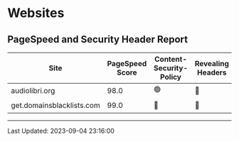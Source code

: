 # Websites
## PageSpeed and Security Header Report
| Site | PageSpeed Score | Content-Security-Policy | Revealing Headers | Domain |
|------|-----------------|--------------------------|------------------|--------|
| audiolibri.org | 98.0 | 🟢 | 🔴 | 🟢 |
| get.domainsblacklists.com | 99.0 | 🔴 | 🔴 | 🟢 |

---
Last Updated: 2023-09-04 23:16:00